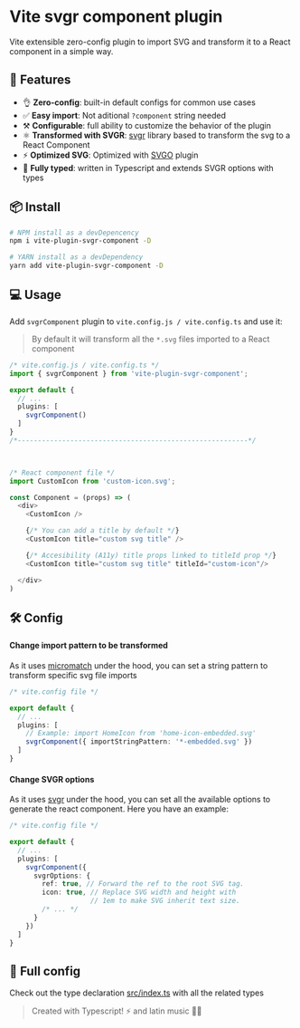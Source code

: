 # Vite svgr component plugin
Vite extensible zero-config plugin to import SVG and transform it to a React component in a simple way.

## 🚀 Features
- 👌 **Zero-config**: built-in default configs for common use cases
- ✅ **Easy import**: Not aditional `?component` string needed
- ⚒️ **Configurable**: full ability to customize the behavior of the plugin
- ⚛️ **Transformed with SVGR**: [svgr](https://react-svgr.com/) library based to transform the svg to a React Component
- ⚡ **Optimized SVG**: Optimized with [SVGO](https://github.com/svg/svgo) plugin
- 🔑 **Fully typed**: written in Typescript and extends SVGR options with types

## 📦 Install
```bash
# NPM install as a devDepencency
npm i vite-plugin-svgr-component -D

# YARN install as a devDependency
yarn add vite-plugin-svgr-component -D
```

## 💻 Usage
Add `svgrComponent` plugin to `vite.config.js / vite.config.ts` and use it:

> By default it will transform all the `*.svg` files imported to a React component

```ts
/* vite.config.js / vite.config.ts */
import { svgrComponent } from 'vite-plugin-svgr-component';

export default {
  // ...
  plugins: [
    svgrComponent()
  ]
}
/*---------------------------------------------------------*/



/* React component file */
import CustomIcon from 'custom-icon.svg';

const Component = (props) => (
  <div>
    <CustomIcon />

    {/* You can add a title by default */}
    <CustomIcon title="custom svg title" />

    {/* Accesibility (A11y) title props linked to titleId prop */}
    <CustomIcon title="custom svg title" titleId="custom-icon"/>

  </div>
)
```

## 🛠️ Config
#### Change import pattern to be transformed
As it uses [micromatch](https://www.npmjs.com/package/micromatch) under the hood, you can set a string pattern to transform specific svg file imports
```ts
/* vite.config file */

export default {
  // ...
  plugins: [
    // Example: import HomeIcon from 'home-icon-embedded.svg'
    svgrComponent({ importStringPattern: '*-embedded.svg' })
  ]
}
```

#### Change SVGR options
As it uses [svgr](https://react-svgr.com/) under the hood, you can set all the available options to generate the react component. Here you have an example:
```ts
/* vite.config file */

export default {
  // ...
  plugins: [
    svgrComponent({
      svgrOptions: {
        ref: true, // Forward the ref to the root SVG tag.
        icon: true, // Replace SVG width and height with
                    // 1em to make SVG inherit text size.
        /* ... */
      }
    })
  ]
}
```



## 🔑 Full config
Check out the type declaration [src/index.ts](https://github.com/chempogonzalez/vite-plugin-svgr-component/blob/main/src/index.ts#L95-L118) with all the related types


> Created with Typescript! ⚡ and latin music 🎺🎵

